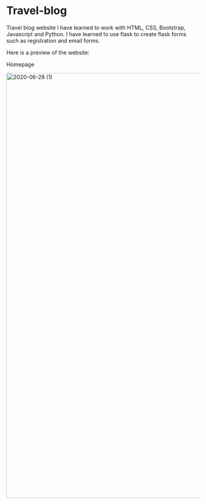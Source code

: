 # Travel-blog
Travel blog website
I have learned to work with HTML, CSS, Bootstrap, Javascript and Python.
I have learned to use flask to create flask forms such as registration and email forms.


Here is a preview of the website:


Homepage

<img width="1110" alt="2020-06-28 (1)" src="https://user-images.githubusercontent.com/60407634/85959736-22392b80-b96c-11ea-8a6a-7367c22cb0a3.png">
